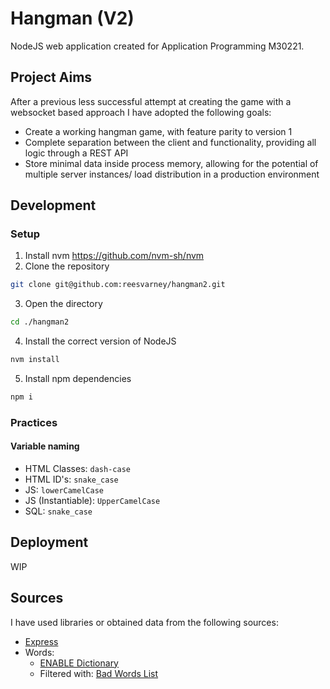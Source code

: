 # Hangman (V2)
NodeJS web application created for Application Programming M30221.

## Project Aims
After a previous less successful attempt at creating the game with a websocket based approach I have adopted the following goals:
 - Create a working hangman game, with feature parity to version 1
 - Complete separation between the client and functionality, providing all logic through a REST API
 - Store minimal data inside process memory, allowing for the potential of multiple server instances/ load distribution in a production environment

## Development
### Setup
1. Install nvm https://github.com/nvm-sh/nvm
2. Clone the repository
```bash
git clone git@github.com:reesvarney/hangman2.git
```
3. Open the directory
```bash
cd ./hangman2
```
4. Install the correct version of NodeJS
```bash
nvm install
```
5. Install npm dependencies
```bash
npm i
```

### Practices
#### Variable naming
 - HTML Classes: `dash-case`
 - HTML ID's: `snake_case`
 - JS: `lowerCamelCase`
 - JS (Instantiable): `UpperCamelCase`
 - SQL: `snake_case`


## Deployment
WIP

## Sources
I have used libraries or obtained data from the following sources:
 - [Express](https://www.npmjs.com/package/express)
 - Words: 
    - [ENABLE Dictionary](https://www.wordgamedictionary.com/enable/download/enable.txt)
    - Filtered with: [Bad Words List](https://www.cs.cmu.edu/~biglou/resources/bad-words.txt)